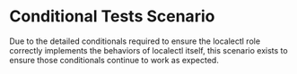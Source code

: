 # Conditional Tests Scenario

Due to the detailed conditionals required to ensure the localectl role
correctly implements the behaviors of localectl itself, this scenario
exists to ensure those conditionals continue to work as expected.
